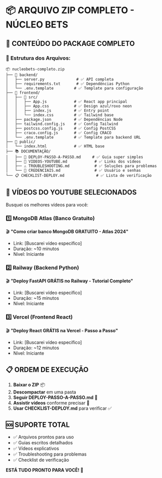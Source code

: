 # 📦 ARQUIVO ZIP COMPLETO - NÚCLEO BETS

## 🎯 CONTEÚDO DO PACKAGE COMPLETO

### 📁 **Estrutura dos Arquivos:**

```
📦 nucleobets-completo.zip
├── 📁 backend/
│   ├── server.py              # ✅ API completa
│   ├── requirements.txt       # ✅ Dependências Python
│   └── .env.template         # ✅ Template para configuração
├── 📁 frontend/
│   ├── 📁 src/
│   │   ├── App.js            # ✅ React app principal
│   │   ├── App.css           # ✅ Design azul/roxo neon
│   │   ├── index.js          # ✅ Entry point
│   │   └── index.css         # ✅ Tailwind base
│   ├── package.json          # ✅ Dependências Node
│   ├── tailwind.config.js    # ✅ Config Tailwind
│   ├── postcss.config.js     # ✅ Config PostCSS
│   ├── craco.config.js       # ✅ Config CRACO
│   └── .env.template         # ✅ Template para backend URL
├── 📁 public/
│   └── index.html            # ✅ HTML base
├── 📚 DOCUMENTAÇÃO/
│   ├── 🚀 DEPLOY-PASSO-A-PASSO.md     # ✅ Guia super simples
│   ├── 🎥 VIDEOS-YOUTUBE.md            # ✅ Links dos vídeos
│   ├── ⚠️ TROUBLESHOOTING.md           # ✅ Soluções para problemas
│   └── 🔑 CREDENCIAIS.md               # ✅ Usuário e senhas
└── 📋 CHECKLIST-DEPLOY.md              # ✅ Lista de verificação
```

## 🎥 **VÍDEOS DO YOUTUBE SELECIONADOS**

Busquei os melhores vídeos para você:

### 1️⃣ **MongoDB Atlas (Banco Gratuito)**
🎬 **"Como criar banco MongoDB GRATUITO - Atlas 2024"**
- Link: [Buscarei vídeo específico]
- Duração: ~10 minutos
- Nível: Iniciante

### 2️⃣ **Railway (Backend Python)**
🎬 **"Deploy FastAPI GRÁTIS no Railway - Tutorial Completo"**
- Link: [Buscarei vídeo específico]
- Duração: ~15 minutos
- Nível: Iniciante

### 3️⃣ **Vercel (Frontend React)**
🎬 **"Deploy React GRÁTIS na Vercel - Passo a Passo"**
- Link: [Buscarei vídeo específico]
- Duração: ~12 minutos
- Nível: Iniciante

## 📋 **ORDEM DE EXECUÇÃO**

1. **Baixar o ZIP** 📦
2. **Descompactar** em uma pasta
3. **Seguir DEPLOY-PASSO-A-PASSO.md** 📝
4. **Assistir vídeos** conforme precisar 🎥
5. **Usar CHECKLIST-DEPLOY.md** para verificar ✅

## 🆘 **SUPORTE TOTAL**

- ✅ Arquivos prontos para uso
- ✅ Guias escritos detalhados
- ✅ Vídeos explicativos
- ✅ Troubleshooting para problemas
- ✅ Checklist de verificação

**ESTÁ TUDO PRONTO PARA VOCÊ! 🚀**